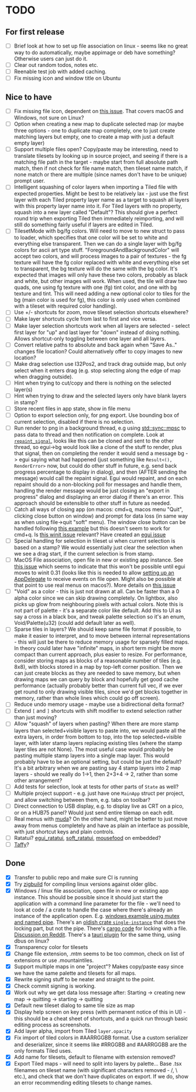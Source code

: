 # TODO

## For first release

- [ ] Brief look at how to set up file association on linux - seems like no great way to do automatically, maybe appimage or deb have something? Otherwise users can just do it.
- [ ] Clear out random todos, notes etc.
- [ ] Reenable test job with added caching.
- [ ] Fix missing icon and window title on Ubuntu

## Nice to have

- [ ] Fix missing file icon, dependent on [this issue](https://github.com/crabnebula-dev/cargo-packager/issues/372). That covers macOS and Windows, not sure on Linux?
- [ ] Option when creating a new map to duplicate selected map (or maybe three options - one to duplicate map completely, one to just create matching layers but empty, one to create a map with just a default empty layer)
- [ ] Support multiple files open? Copy/paste may be interesting, need to translate tilesets by looking up in source project, and seeing if there is a matching file path in the target - maybe start from full absolute path match, then if not check for file name match, then tileset name match, if none match or there are multiple (since names don't have to be unique) prompt user.
- [ ] Intelligent squashing of color layers when importing a Tiled file with expected properties. Might be best to be relatively lax - just use the first layer with each Tiled property layer name as a target to squash all layers with this property layer name into it. For Tiled layers with no property, squash into a new layer called "Default"? This should give a perfect round trip when exporting Tiled then immediately reimporting, and will still do something fairly useful if layers are edited in Tiled.
- [ ] TilesetMode with bg/fg colors. Will need to move to new struct to pass to loader, which specifies that one color will be set to white and everything else transparent. Then we can do a single layer with bg/fg colors for ascii art type stuff. "ForegroundAndBackgroundColor" will accept two colors, and will process images to a pair of textures - the fg texture will have the fg color replaced with white and everything else set to transparent, the bg texture will do the same with the bg color. It's expected that images will only have these two colors, probably as black and white, but other images will work. When used, the tile will draw two quads, one using fg texture with one (fg) tint color, and one with bg texture and tint. This will need adding a new optional color to tiles for the bg (main color is used for fg), this color is only used when combined with a tileset with required color handling).
- [ ] Use +/- shortcuts for zoom, move tileset selection shortcuts elsewhere?
- [ ] Make layer shortcuts cycle from last to first and vice versa.
- [ ] Make layer selection shortcuts work when all layers are selected - select first layer for "up" and last layer for "down" instead of doing nothing. Allows shortcut-only toggling between one layer and all layers.
- [ ] Convert relative paths to absolute and back again when "Save As.." changes file location? Could alternatively offer to copy images to new location?
- [ ] Make drag selection use I32Pos2, and track drag outside map, but only select when it enters drag (e.g. stop selecting along the edge of map when dragging outside).
- [ ] Hint when trying to cut/copy and there is nothing on the selected layer(s)
- [ ] Hint when trying to draw and the selected layers only have blank layers in stamp?
- [ ] Store recent files in app state, show in file menu
- [ ] Option to export selection only, for png export. Use bounding box of current selection, disabled if there is no selection.
- [ ] Run render to png in a background thread, e.g using [std::sync::mpsc](https://doc.rust-lang.org/rust-by-example/std_misc/channels.html) to pass data to thread and then notification on complete. Look at [`repaint_signal`](https://github.com/emilk/egui/issues/82), looks like this can be cloned and sent to the other thread, so egui->bg would look like a clone of the stuff to render, plus that signal, then on completing the render it would send a message bg -> egui saying what had happened (just something like `Result<(), RenderError>` now, but could do other stuff in future, e.g. send back progress percentage to display in dialog), and then (AFTER sending the message) would call the repaint signal. Egui would repaint, and on each repaint should do a non-blocking poll for messages and handle them, handling the render message would be just closing an "export in progress" dialog and displaying an error dialog if there's an error. This approach should be extensible to other stuff in future as needed.
- [ ] Catch all ways of closing app (on macos: cmd+q, macos menu "Quit", clicking close button on window) and prompt for data loss (in same way as when using file->quit "soft" menu). The window close button can be handled following [this example](https://github.com/emilk/egui/blob/0.31.1/examples/confirm_exit/src/main.rs) but this doesn't seem to work for cmd+q. Is [this winit issue](https://github.com/rust-windowing/winit/issues/41) relevant? Have created an [egui issue](https://github.com/emilk/egui/issues/7115)
- [ ] Special handling for selection in tileset ui when current selection is based on a stamp? We would essentially just clear the selection when we see a drag start, if the current selection is from stamp.
- [ ] MacOS File association, open file in new or existing app instance. See [this issue](https://github.com/rust-windowing/winit/issues/4260) which seems to indicate that this won't be possible until egui moves to winit 0.31 (looks like this is needed to allow [setting up an AppDelegate](https://github.com/rust-windowing/winit/pull/3758) to receive events on file open. Might also be possible at that point to use real menus on macos?). More details on [this issue](https://github.com/rust-windowing/winit/issues/2190)
- [ ] "Void" as a color - this is just not drawn at all. Can be faster than a 0 alpha color since we can skip drawing completely. On lightbox, also picks up glow from neighbouring pixels with actual colors. Note this is not part of palette - it's a separate color like default. Add this to UI as say a cross in a black box, and tweak palette selection so it's an enum, Void/Palette(u32) (could add default later as well).
- [ ] Sparse tiles in layers? We should keep same file format if possible, to make it easier to interpret, and to move between internal representations - this will just be there to reduce memory usage for sparsely filled maps. In theory could later have "infinite" maps, in short term might be more compact than current approach, plus easier to resize. For performance, consider storing maps as blocks of a reasonable number of tiles (e.g. 8x8), with blocks stored in a map by top-left corner position. Then we can just create blocks as they are needed to save memory, but when drawing maps we can query by block and hopefully get good cache performance (actually probably better than current full vec, if we ever get round to only drawing visible tiles, since we'd get blocks together in memory, rather than whole lines which could go off screen).
- [ ] Reduce undo memory usage - maybe use a bidirectional delta format?
- [ ] Extend `[` and `]` shortcuts with shift modifier to extend selection rather than just moving?
- [ ] Allow "squash" of layers when pasting? When there are more stamp layers than selected+visible layers to paste into, we would paste all the extra layers, in order from bottom to top, into the top selected+visible layer, with later stamp layers replacing existing tiles (where the stamp layer tiles are not None). The most useful case would probably be pasting multiple stamp layers into a single map layer. This would probably have to be an optional setting, but could be just the default? It's a bit arbitrary when we are pasting say 4 stamp layers into 2 map layers - should we really do 1->1, then 2+3+4 -> 2, rather than some other arrangement?
- [ ] Add tests for selection, look at tests for other parts of `State` as well?
- [ ] Multiple project support - e.g. just have one `MainApp` struct per project, and allow switching between them, e.g. tabs on toolbar?
- [ ] Direct connection to USB display, e.g. to display live as CRT on a pico, or on a HUB75 panel? Would just send entire tilemap on each edit.
- [ ] Real menus with [muda](https://github.com/tauri-apps/muda)? On the other hand, might be better to just move away from menus completely and have as plain an interface as possible, with just shortcut keys and plain controls.
- [ ] Ratatui? [egui_ratatui](https://github.com/gold-silver-copper/egui_ratatui), [soft_ratatui](https://github.com/gold-silver-copper/soft_ratatui), [mousefood](https://github.com/j-g00da/mousefood) on embedded?
- [ ] [Taffy](https://github.com/PPakalns/egui_taffy/)?

## Done

- [x] Transfer to public repo and make sure CI is running
- [x] Try [zigbuild](https://hansott.codes/blog/cross-compiling-rust-with-zig-for-older-glibc-47) for compiling linux versions against older glibc.
- [x] Windows / linux file association, open file in new or existing app instance. This should be possible since it should just start the application with a command line parameter for the file - we'll need to look at code / a crate to handle the case where there's already an instance of the application open. E.g. [windows example using mutex and named pipe](https://www.autoitconsulting.com/site/development/single-instance-winform-app-csharp-mutex-named-pipes/). There's an [oldish crate `single-instance`](https://crates.io/crates/single-instance) that does the locking part, but not the pipe. There's [cargo code](https://github.com/rust-lang/cargo/blob/03bc66b55c290324bd46eb22e369c8fae1908f91/src/cargo/util/flock.rs#L277) for locking with a file. [Discussion on Reddit](https://www.reddit.com/r/rust/comments/14hlx8u/a_rusty_way_to_check_if_another_instance_is/). There's a [tauri plugin](https://v2.tauri.app/plugin/single-instance/) for the same thing, using dbus on linux?
- [x] Transparency color for tilesets
- [x] Change file extension, .mtm seems to be too common, check on list of extensions or use .mountaintiles.
- [x] Support multiple maps in one "project"? Makes copy/paste easy since we have the same palette and tilesets for all maps.
- [x] Rewrite signing stuff to be neater and straight to the point.
- [x] Check commit signing is working.
- [x] Work out why we get data loss message after: Starting -> creating new map -> quitting -> starting -> quitting
- [x] Default new tileset dialog to same tile size as map
- [x] Display help screen on key press (with permanent notice of this in UI) - this should be a cheat sheet of shortcuts, and a quick run through basic editing process as screenshots.
- [x] Add layer alpha, import from Tiled `layer.opacity`
- [x] Fix import of tiled colors in #AARRGGBB format. Use a custom serializer and deserializer, since it seems like #RRGGBB and #AARRGGBB are the only formats Tiled uses.
- [x] Add name for tilesets, default to filename with extension removed?
- [x] Export Tiled maps - will need to split into layers by palette... Base .tsx filenames on tileset name (with significant characters removed - /, \ etc.), and check that we don't have duplicates on export. If we do, show an error recommending editing tilesets to change names.
